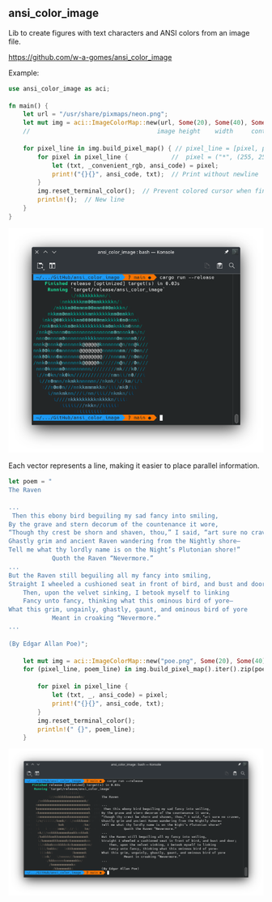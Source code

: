 ## ansi_color_image

Lib to create figures with text characters and ANSI colors from an image file.

https://github.com/w-a-gomes/ansi_color_image

Example:

```rust
use ansi_color_image as aci;

fn main() {
    let url = "/usr/share/pixmaps/neon.png";
    let mut img = aci::ImageColorMap::new(url, Some(20), Some(40), Some(20.0), Some(-15));
    //                                   image height    width     contrast    brightness

    for pixel_line in img.build_pixel_map() { // pixel_line = [pixel, pixel, pixel]
        for pixel in pixel_line {            //  pixel = ("*", (255, 255, 255), "\x1b[38;2;0;0;0m")
            let (txt, _convenient_rgb, ansi_code) = pixel;
            print!("{}{}", ansi_code, txt);  // Print without newline
        }
        img.reset_terminal_color();  // Prevent colored cursor when finished
        println!();  // New line
    }
}
```
![Image](data/screenshot_01.png "screenshot")

Each vector represents a line, making it easier to place parallel information.

```rust
let poem = "
The Raven

...
 Then this ebony bird beguiling my sad fancy into smiling,
By the grave and stern decorum of the countenance it wore,
“Though thy crest be shorn and shaven, thou,” I said, “art sure no craven,
Ghastly grim and ancient Raven wandering from the Nightly shore—
Tell me what thy lordly name is on the Night’s Plutonian shore!”
            Quoth the Raven “Nevermore.”
...
But the Raven still beguiling all my fancy into smiling,
Straight I wheeled a cushioned seat in front of bird, and bust and door;
    Then, upon the velvet sinking, I betook myself to linking
    Fancy unto fancy, thinking what this ominous bird of yore—
What this grim, ungainly, ghastly, gaunt, and ominous bird of yore
            Meant in croaking “Nevermore.”
...

(By Edgar Allan Poe)";

    let mut img = aci::ImageColorMap::new("poe.png", Some(20), Some(40), None, None);
    for (pixel_line, poem_line) in img.build_pixel_map().iter().zip(poem.split("\n")) {

        for pixel in pixel_line {
            let (txt, _, ansi_code) = pixel;
            print!("{}{}", ansi_code, txt);
        }
        img.reset_terminal_color();
        println!(" {}", poem_line);
    }
```
![Image](data/screenshot_02.png "screenshot")
